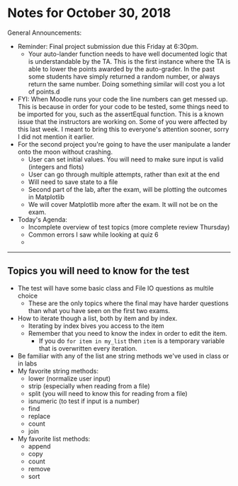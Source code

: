 # Notes for October 30, 2018

General Announcements:
* Reminder: Final project submission due this Friday at 6:30pm.
    * Your auto-lander function needs to have well documented logic that is understandable by the TA. This is the first instance where the TA is able to lower the points awarded by the auto-grader. In the past some students have simply returned a random number, or always return the same number. Doing something similar will cost you a lot of points.d
* FYI: When Moodle runs your code the line numbers can get messed up. This is because in order for your code to be tested, some things need to be imported for you, such as the assertEqual function. This is a known issue that the instructors are working on. Some of you were affected by this last week. I meant to bring this to everyone's attention sooner, sorry I did not mention it earlier.
* For the second project you're going to have the user manipulate a lander onto the moon without crashing. 
    * User can set initial values. You will need to make sure input is valid (integers and flots)
    * User can go through multiple attempts, rather than exit at the end
    * Will need to save state to a file
    * Second part of the lab, after the exam, will be plotting the outcomes in Matplotlib
    * We will cover Matplotlib more after the exam. It will not be on the exam.
* Today's Agenda:
    * Incomplete overview of test topics (more complete review Thursday)
    * Common errors I saw while looking at quiz 6
    * 

---

## Topics you will need to know for the test
* The test will have some basic class and File IO questions as multile choice
    * These are the only topics where the final may have harder questions than what you have seen on the first two exams.
* How to iterate though a list, both by item and by index. 
    * Iterating by index bives you access to the item
    * Remember that you need to know the index in order to edit the item.
        * If you do `for item in my_list` then `item` is a temporary variable that is overwritten every iteration. 
* Be familiar with any of the list ane string methods we've used in class or in labs
* My favorite string methods:
    * lower (normalize user input)
    * strip (especially when reading from a file)
    * split (you will need to know this for reading from a file)
    * isnumeric (to test if input is a number)
    * find
    * replace
    * count
    * join
* My favorite list methods:
    * append
    * copy
    * count
    * remove
    * sort


